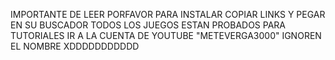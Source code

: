 IMPORTANTE DE LEER PORFAVOR PARA INSTALAR COPIAR LINKS Y PEGAR EN SU BUSCADOR
TODOS LOS JUEGOS ESTAN PROBADOS PARA TUTORIALES IR A LA CUENTA DE YOUTUBE "METEVERGA3000"
IGNOREN EL NOMBRE XDDDDDDDDDDD
